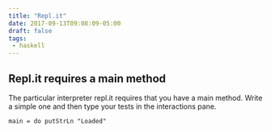 ```yaml
---
title: "Repl.it"
date: 2017-09-13T09:08:09-05:00
draft: false
tags: 
 - haskell
---
```


##  Repl.it requires a main method

The particular interpreter repl.it requires that you have a main method. 
Write a simple one and then type your tests in the interactions pane.

    main = do putStrLn "Loaded"


